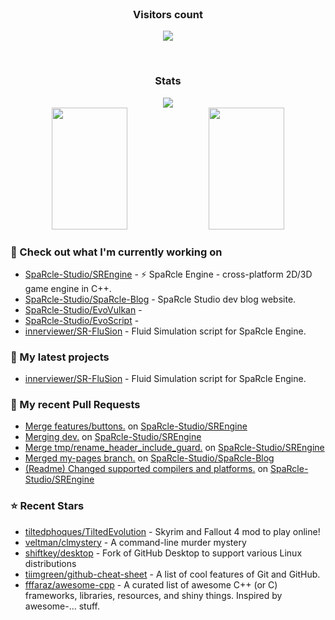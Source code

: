 <div align="center">
  <br>
    <h3 align="center">Visitors count</h3>
    <p align="center"><img align="center" src="https://count.getloli.com/get/@innerviewer?theme=asoul" /></p> 
  <br>
</div>

<div align="center">
  <h3 align="center">Stats</h3>
</div>

<div align="center">
  <img src="https://github-readme-streak-stats.herokuapp.com/?user=innerviewer&theme=black-ice&hide_border=true&stroke=0000&background=0D1117&ring=0080FF&fire=0080FF&currStreakLabel=0080FF" />
</div>

<div align="center">
  <img width="49%" height="195px" src="https://github-readme-stats-git-masterorgs-github-readme-stats-team.vercel.app/api?username=innerviewer&include_orgs=true&show_icons=true&count_private=true&hide_border=true&title_color=0080FF&icon_color=ffffff&text_color=c9d1d9&bg_color=0d1117" /> 
  <img width="49%" height="195px" src="https://github-readme-stats.vercel.app/api/wakatime?username=innerviewer&layout=compact&hide_border=true&langs_count=6&title_color=0080FF&text_color=ffffff&bg_color=0d1117" />
</div>

### 👷 Check out what I'm currently working on

- [SpaRcle-Studio/SREngine](https://github.com/SpaRcle-Studio/SREngine) - :zap: SpaRcle Engine - cross-platform 2D/3D game engine in C&#43;&#43;.
- [SpaRcle-Studio/SpaRcle-Blog](https://github.com/SpaRcle-Studio/SpaRcle-Blog) - SpaRcle Studio dev blog website. 
- [SpaRcle-Studio/EvoVulkan](https://github.com/SpaRcle-Studio/EvoVulkan) - 
- [SpaRcle-Studio/EvoScript](https://github.com/SpaRcle-Studio/EvoScript) - 
- [innerviewer/SR-FluSion](https://github.com/innerviewer/SR-FluSion) - Fluid Simulation script for SpaRcle Engine.
### 🌱 My latest projects

- [innerviewer/SR-FluSion](https://github.com/innerviewer/SR-FluSion) - Fluid Simulation script for SpaRcle Engine.
### 🔨 My recent Pull Requests

- [Merge features/buttons.](https://github.com/SpaRcle-Studio/SREngine/pull/112) on [SpaRcle-Studio/SREngine](https://github.com/SpaRcle-Studio/SREngine)
- [Merging dev.](https://github.com/SpaRcle-Studio/SREngine/pull/109) on [SpaRcle-Studio/SREngine](https://github.com/SpaRcle-Studio/SREngine)
- [Merge tmp/rename_header_include_guard.](https://github.com/SpaRcle-Studio/SREngine/pull/106) on [SpaRcle-Studio/SREngine](https://github.com/SpaRcle-Studio/SREngine)
- [Merged my-pages branch.](https://github.com/SpaRcle-Studio/SpaRcle-Blog/pull/1) on [SpaRcle-Studio/SpaRcle-Blog](https://github.com/SpaRcle-Studio/SpaRcle-Blog)
- [(Readme) Changed supported compilers and platforms.](https://github.com/SpaRcle-Studio/SREngine/pull/82) on [SpaRcle-Studio/SREngine](https://github.com/SpaRcle-Studio/SREngine)
### ⭐ Recent Stars

- [tiltedphoques/TiltedEvolution](https://github.com/tiltedphoques/TiltedEvolution) - Skyrim and Fallout 4 mod to play online!
- [veltman/clmystery](https://github.com/veltman/clmystery) - A command-line murder mystery
- [shiftkey/desktop](https://github.com/shiftkey/desktop) - Fork of GitHub Desktop to support various Linux distributions
- [tiimgreen/github-cheat-sheet](https://github.com/tiimgreen/github-cheat-sheet) - A list of cool features of Git and GitHub.
- [fffaraz/awesome-cpp](https://github.com/fffaraz/awesome-cpp) - A curated list of awesome C&#43;&#43; (or C) frameworks, libraries, resources, and shiny things. Inspired by awesome-... stuff.
